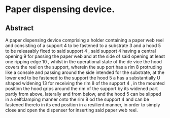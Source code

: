 # Paper dispensing device.

## Abstract
A paper dispensing device comprising a holder containing a paper web reel and consisting of a support 4 to be fastened to a substrate 3 and a hood 5 to be releasably fixed to said support 4 , said support 4 having a central opening 9 for passing the paper web and at the side of said opening at least one ripping edge 10 , whilst in the operational state of the de vice the hood covers the reel on the support, wherein the sup port has a rim 8 protruding like a console and passing around the side intended for the substrate, at the lower end to be fastened to the support the hood 5 a has a substantially U shaped widening 13 for receiving the rim 8 of the support 4 , in the mounted position the hood grips around the rim of the support by its widened part partly from above, laterally and from below, and the hood 5 can be slipped in a selfclamping manner onto the rim 8 od the support 4 and can be fastened thereto in its end position in a resilient manner, in order to simply close and open the dispenser for inserting said paper web reel.